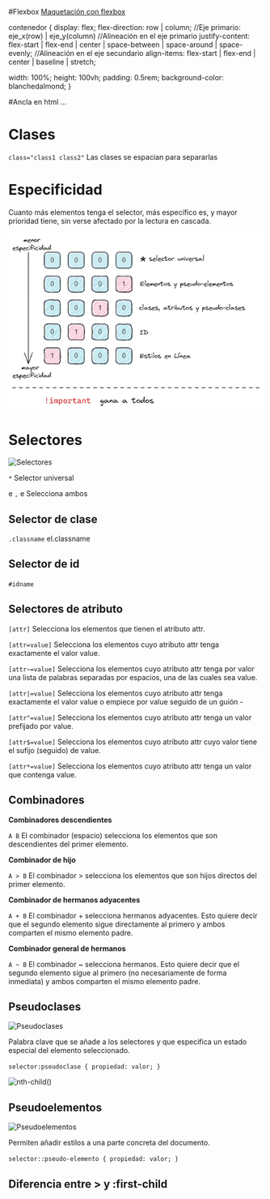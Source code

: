 #Flexbox
[Maquetación con flexbox](https://www.adictosaltrabajo.com/2018/02/14/maquetacion-con-flexbox/)

contenedor {
  display: flex;
  flex-direction: row | column; //Eje primario: eje_x(row) | eje_y(column)
  //Alineación en el eje primario
  justify-content: flex-start | flex-end | center | space-between | space-around | space-evenly; 
  //Alineación en el eje secundario
  align-items: flex-start | flex-end | center | baseline | stretch; 
  
  width: 100%;
  height: 100vh;
  padding: 0.5rem;
  background-color: blanchedalmond;
}

#Ancla en html
...

# Clases

`class="class1 class2"` Las clases se espacian para separarlas

# Especificidad

Cuanto más elementos tenga el selector, más específico es, y mayor prioridad tiene, sin verse afectado por la lectura en cascada.

![Especificidad](imagenes/especificidad.png)

# Selectores

![Selectores](https://developer.mozilla.org/es/docs/Web/CSS/CSS_Selectors)

`*` Selector universal

e `,` e Selecciona ambos


## Selector de clase

`.classname`  el.classname

## Selector de id

`#idname`

## Selectores de atributo

`[attr]`        Selecciona los elementos que tienen el atributo attr.
  
`[attr=value]`  Selecciona los elementos cuyo atributo attr tenga exactamente el valor value.

`[attr~=value]` Selecciona los elementos cuyo atributo attr tenga por valor una lista de palabras separadas por espacios,    una de las cuales sea value.

`[attr|=value]` Selecciona los elementos cuyo atributo attr tenga exactamente el valor value o empiece por value seguido de un guión -

`[attr^=value]`   Selecciona los elementos cuyo atributo attr tenga un valor prefijado por value.

`[attr$=value]`   Selecciona los elementos cuyo atributo attr cuyo valor tiene el sufijo (seguido) de value.

`[attr*=value]`   Selecciona los elementos cuyo atributo attr tenga un valor que contenga value.

## Combinadores

**Combinadores descendientes**

`A B`     El combinador (espacio) selecciona los elementos que son descendientes del primer elemento.

**Combinador de hijo**

`A > B`   El combinador > selecciona los elementos que son hijos directos del primer elemento.

**Combinador de hermanos adyacentes**

`A + B`   El combinador + selecciona hermanos adyacentes. Esto quiere decir que el segundo elemento sigue directamente al primero y ambos comparten el mismo elemento padre.

**Combinador general de hermanos**

`A ~ B`   El combinador ~ selecciona hermanos. Esto quiere decir que el segundo elemento sigue al primero (no necesariamente de forma inmediata) y ambos comparten el mismo elemento padre.

## Pseudoclases

![Pseudoclases](https://developer.mozilla.org/es/docs/Web/CSS/Pseudo-classes)

Palabra clave que se añade a los selectores y que especifica un estado especial del elemento seleccionado.

`selector:pseudoclase { propiedad: valor; }`

![nth-child()](https://developer.mozilla.org/es/docs/Web/CSS/:nth-child)

## Pseudoelementos

![Pseudoelementos](https://developer.mozilla.org/es/docs/Web/CSS/Pseudo-elements)

Permiten añadir estilos a una parte concreta del documento.

`selector::pseudo-elemento { propiedad: valor; }`

## Diferencia entre > y :first-child



